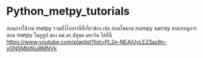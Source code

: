 # Python_metpy_tutorials
สอนการใช้งาน metpy รวมทั้งไลบราลี่ที่เกี่ยวข้อง เช่น สอนไพธอน numpy xarray สามารถดูการสอน metpy ในยูทูป ของ ผศ.ดร.นัฐพล มหาวิค ได้ที่นี่ https://www.youtube.com/playlist?list=PL2e-NEAjUyLE23az8n-yGN5MbWju8MNVk
